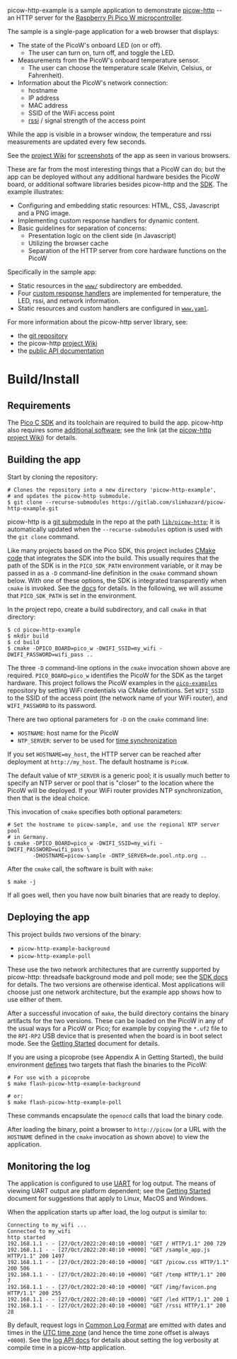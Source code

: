 picow-http-example is a sample application to demonstrate
[picow-http](https://gitlab.com/slimhazard/picow_http) -- an HTTP server
for the [Raspberry Pi Pico W
microcontroller](https://www.raspberrypi.com/documentation/microcontrollers/raspberry-pi-pico.html#raspberry-pi-pico-w-and-pico-wh).

The sample is a single-page application for a web browser that displays:

  * The state of the PicoW's onboard LED (on or off).
    * The user can turn on, turn off, and toggle the LED.
  * Measurements from the PicoW's onboard temperature sensor.
    * The user can choose the temperature scale (Kelvin, Celsius, or
      Fahrenheit).
  * Information about the PicoW's network connection:
    * hostname
    * IP address
    * MAC address
    * SSID of the WiFi access point
    * [rssi](https://en.wikipedia.org/wiki/Received_signal_strength_indication)
      / signal strength of the access point

While the app is visible in a browser window, the temperature and rssi
measurements are updated every few seconds.

See the [project
Wiki](https://gitlab.com/slimhazard/picow-http-example/-/wikis/Home) for
[screenshots](https://gitlab.com/slimhazard/picow-http-example/-/wikis/Screenshots)
of the app as seen in various browsers.

These are far from the most interesting things that a PicoW can do;
but the app can be deployed without any additional hardware besides
the PicoW board, or additional software libraries besides picow-http
and the
[SDK](https://www.raspberrypi.com/documentation/microcontrollers/c_sdk.html).
The example illustrates:

  * Configuring and embedding static resources: HTML, CSS, Javascript
    and a PNG image.
  * Implementing custom response handlers for dynamic content.
  * Basic guidelines for separation of concerns:
    * Presentation logic on the client side (in Javascript)
    * Utilizing the browser cache
    * Separation of the HTTP server from core hardware functions on
      the PicoW

Specifically in the sample app:

  * Static resources in the [`www/`](www/) subdirectory are embedded.
  * Four [custom response handlers](src/handlers.c) are implemented for
    temperature, the LED, rssi, and network information.
  * Static resources and custom handlers are configured in
    [`www.yaml`](www/www.yaml).

For more information about the picow-http server library, see:

  * the [git repository](https://gitlab.com/slimhazard/picow_http)
  * the picow-http [project
    Wiki](https://gitlab.com/slimhazard/picow_http/-/wikis/home)
  * the [public API documentation](https://slimhazard.gitlab.io/picow_http/)

# Build/Install

## Requirements

The [Pico C SDK](https://raspberrypi.github.io/pico-sdk-doxygen/index.html)
and its toolchain are required to build the app. picow-http also requires
some [additional
software](https://gitlab.com/slimhazard/picow_http/-/wikis/required-software);
see the link (at the [picow-http project
Wiki](https://gitlab.com/slimhazard/picow_http/-/wikis/home)) for details.

## Building the app

Start by cloning the repository:

```shell
# Clones the repository into a new directory 'picow-http-example',
# and updates the picow-http submodule.
$ git clone --recurse-submodules https://gitlab.com/slimhazard/picow-http-example.git
```

picow-http is a [git
submodule](https://git-scm.com/book/en/v2/Git-Tools-Submodules) in the
repo at the path [`lib/picow-http`](lib/picow-http); it is
automatically updated when the `--recurse-submodules` option is used
with the `git clone` command.

Like many projects based on the Pico SDK, this project includes [CMake
code](pico_sdk_import.cmake) that integrates the SDK into the
build. This usually requires that the path of the SDK is in the
`PICO_SDK_PATH` environment variable, or it may be passed in as a `-D`
command-line definition in the `cmake` command shown below. With one
of these options, the SDK is integrated transparently when `cmake` is
invoked. See the
[docs](https://datasheets.raspberrypi.com/picow/connecting-to-the-internet-with-pico-w.pdf)
for details. In the following, we will assume that `PICO_SDK_PATH` is
set in the environment.

In the project repo, create a build subdirectory, and call `cmake` in
that directory:

```shell
$ cd picow-http-example
$ mkdir build
$ cd build
$ cmake -DPICO_BOARD=pico_w -DWIFI_SSID=my_wifi -DWIFI_PASSWORD=wifi_pass ..
```

The three `-D` command-line options in the `cmake` invocation shown
above are required. `PICO_BOARD=pico_w` identifies the PicoW for the
SDK as the target hardware. This project follows the PicoW examples in
the [`pico-examples`](https://github.com/raspberrypi/pico-examples)
repository by setting WiFi credentials via CMake definitions. Set
`WIFI_SSID` to the SSID of the access point (the network name of your
WiFi router), and `WIFI_PASSWORD` to its password.

There are two optional parameters for `-D` on the `cmake` command line:

  * `HOSTNAME`: host name for the PicoW
  * `NTP_SERVER`: server to be used for [time
    synchronization](https://slimhazard.gitlab.io/picow_http/group__ntp.html)

If you set `HOSTNAME=my_host`, the HTTP server can be reached after
deployment at `http://my_host`. The default hostname is `PicoW`.

The default value of `NTP_SERVER` is a generic pool; it is usually
much better to specify an NTP server or pool that is "closer" to the
location where the PicoW will be deployed. If your WiFi router
provides NTP synchronization, then that is the ideal choice.

This invocation of `cmake` specifies both optional parameters:

```shell
# Set the hostname to picow-sample, and use the regional NTP server pool
# in Germany.
$ cmake -DPICO_BOARD=pico_w -DWIFI_SSID=my_wifi -DWIFI_PASSWORD=wifi_pass \
        -DHOSTNAME=picow-sample -DNTP_SERVER=de.pool.ntp.org ..
```

After the `cmake` call, the software is built with `make`:

```shell
$ make -j
```

If all goes well, then you have now built binaries that are ready to
deploy.

## Deploying the app

This project builds _two_ versions of the binary:

  * `picow-http-example-background`
  * `picow-http-example-poll`

These use the two network architectures that are currently supported
by picow-http: threadsafe background mode and poll mode; see the [SDK
docs](https://raspberrypi.github.io/pico-sdk-doxygen/group__pico__cyw43__arch.html)
for details. The two versions are otherwise identical. Most
applications will choose just one network architecture, but the
example app shows how to use either of them.

After a successful invocation of `make`, the build directory contains
the binary artifacts for the two versions. These can be loaded on the
PicoW in any of the usual ways for a PicoW or Pico; for example by
copying the `*.uf2` file to the `RPI-RP2` USB device that is presented
when the board is in boot select mode. See the [Getting
Started](https://datasheets.raspberrypi.com/pico/getting-started-with-pico.pdf)
document for details.

If you are using a picoprobe (see Appendix A in Getting Started), the
build environment [defines](picoprobe_targets.cmake) two targets that
flash the binaries to the PicoW:

```shell
# For use with a picoprobe
$ make flash-picow-http-example-background

# or:
$ make flash-picow-http-example-poll
```

These commands encapsulate the `openocd` calls that load the binary code.

After loading the binary, point a browser to `http://picow` (or a URL
with the `HOSTNAME` defined in the `cmake` invocation as shown above)
to view the application.

## Monitoring the log

The application is configured to use
[UART](https://raspberrypi.github.io/pico-sdk-doxygen/group__pico__stdio__uart.html)
for log output. The means of viewing UART output are platform
dependent; see the [Getting
Started](https://datasheets.raspberrypi.com/pico/getting-started-with-pico.pdf)
document for suggestions that apply to Linux, MacOS and Windows.

When the application starts up after load, the log output is similar
to:

```
Connecting to my_wifi ...
Connected to my_wifi
http started
192.168.1.1 - - [27/Oct/2022:20:40:10 +0000] "GET / HTTP/1.1" 200 729
192.168.1.1 - - [27/Oct/2022:20:40:10 +0000] "GET /sample_app.js HTTP/1.1" 200 1497
192.168.1.1 - - [27/Oct/2022:20:40:10 +0000] "GET /picow.css HTTP/1.1" 200 506
192.168.1.1 - - [27/Oct/2022:20:40:10 +0000] "GET /temp HTTP/1.1" 200 7
192.168.1.1 - - [27/Oct/2022:20:40:10 +0000] "GET /img/favicon.png HTTP/1.1" 200 255
192.168.1.1 - - [27/Oct/2022:20:40:10 +0000] "GET /led HTTP/1.1" 200 1
192.168.1.1 - - [27/Oct/2022:20:40:10 +0000] "GET /rssi HTTP/1.1" 200 28
```

By default, request logs in [Common Log
Format](https://en.wikipedia.org/wiki/Common_Log_Format) are emitted with dates and
times in the [UTC time zone](https://en.wikipedia.org/wiki/Coordinated_Universal_Time)
(and hence the time zone offset is always `+0000`). See the [log API
docs](https://slimhazard.gitlab.io/picow_http/group__log.html) for details about
setting the log verbosity at compile time in a picow-http application.
